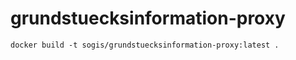 # grundstuecksinformation-proxy

```
docker build -t sogis/grundstuecksinformation-proxy:latest . 
```